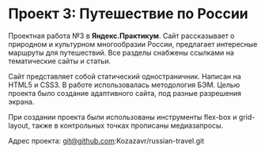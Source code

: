 # Проект 3: Путешествие по России

Проектная работа №3 в **Яндекс.Практикум**. 
Сайт рассказывает о природном и культурном многообразии России, предлагает интересные маршруты для путешествий. Все разделы снабжены ссылками на тематические сайты и статьи.

Сайт представляет собой статический одностраничник. Написан на HTML5 и CSS3. В работе использовалась методология БЭМ.
Целью проекта было создание адаптивного сайта, под разные разрешения экрана. 

При создании проекта были использованы инструменты flex-box и grid-layout, также в контрольных точках прописаны медиазапросы.

Адрес проекта: git@github.com:Kozazavr/russian-travel.git


